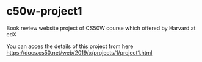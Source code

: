 # c50w-project1
Book review website project of CS50W course which offered by Harvard at edX

 You can acces the details of this project from here https://docs.cs50.net/web/2019/x/projects/1/project1.html
